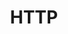 ---
title: "HTTP"
linkTitle: "HTTP"
description: "Data types used for working with HTTP."
weight: 1
---